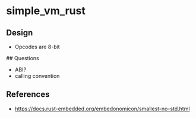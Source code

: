 # simple_vm_rust

## Design

* Opcodes are 8-bit

## Questions

* ABI?
* calling convention

## References

* https://docs.rust-embedded.org/embedonomicon/smallest-no-std.html
